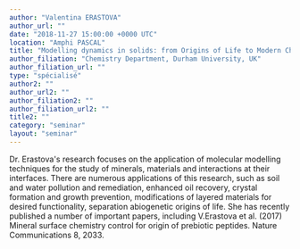 ```yaml
---
author: "Valentina ERASTOVA"
author_url: ""
date: "2018-11-27 15:00:00 +0000 UTC"
location: "Amphi PASCAL"
title: "Modelling dynamics in solids: from Origins of Life to Modern Challenges"
author_filiation: "Chemistry Department, Durham University, UK"
author_filiation_url: ""
type: "spécialisé"
author2: ""
author_url2: ""
author_filiation2: ""
author_filiation_url2: ""
title2: ""
category: "seminar" 
layout: "seminar"
---
```

Dr. Erastova's research focuses on the application of molecular modelling techniques for the study of minerals, materials and interactions at their interfaces. There are numerous applications of this research, such as soil and water pollution and remediation, enhanced oil recovery, crystal formation and growth prevention, modifications of layered materials for desired functionality, separation abiogenetic origins of life. She has recently published a number of important papers, including V.Erastova et al. (2017) Mineral surface chemistry control for origin of prebiotic peptides. Nature Communications 8, 2033.
